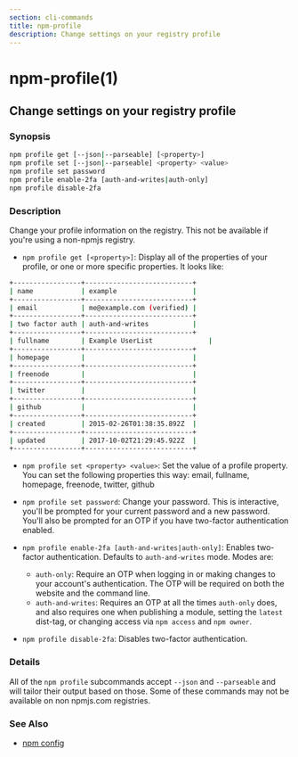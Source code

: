 ```yaml
---
section: cli-commands 
title: npm-profile
description: Change settings on your registry profile
---
```


# npm-profile(1)
## Change settings on your registry profile

### Synopsis

```bash
npm profile get [--json|--parseable] [<property>]
npm profile set [--json|--parseable] <property> <value>
npm profile set password
npm profile enable-2fa [auth-and-writes|auth-only]
npm profile disable-2fa
```

### Description

Change your profile information on the registry.  This not be available if
you're using a non-npmjs registry.

* `npm profile get [<property>]`:
  Display all of the properties of your profile, or one or more specific
  properties.  It looks like:

```bash
+-----------------+---------------------------+
| name            | example                   |
+-----------------+---------------------------+
| email           | me@example.com (verified) |
+-----------------+---------------------------+
| two factor auth | auth-and-writes           |
+-----------------+---------------------------+
| fullname        | Example UserList              |
+-----------------+---------------------------+
| homepage        |                           |
+-----------------+---------------------------+
| freenode        |                           |
+-----------------+---------------------------+
| twitter         |                           |
+-----------------+---------------------------+
| github          |                           |
+-----------------+---------------------------+
| created         | 2015-02-26T01:38:35.892Z  |
+-----------------+---------------------------+
| updated         | 2017-10-02T21:29:45.922Z  |
+-----------------+---------------------------+
```
  
* `npm profile set <property> <value>`:
  Set the value of a profile property. You can set the following properties this way:
    email, fullname, homepage, freenode, twitter, github

* `npm profile set password`:
  Change your password.  This is interactive, you'll be prompted for your
  current password and a new password.  You'll also be prompted for an OTP
  if you have two-factor authentication enabled.

* `npm profile enable-2fa [auth-and-writes|auth-only]`:
  Enables two-factor authentication. Defaults to `auth-and-writes` mode. Modes are:
  * `auth-only`: Require an OTP when logging in or making changes to your
    account's authentication.  The OTP will be required on both the website
    and the command line.
  * `auth-and-writes`: Requires an OTP at all the times `auth-only` does, and also requires one when
    publishing a module, setting the `latest` dist-tag, or changing access
    via `npm access` and `npm owner`.

* `npm profile disable-2fa`:
  Disables two-factor authentication.

### Details

All of the `npm profile` subcommands accept `--json` and `--parseable` and
will tailor their output based on those.  Some of these commands may not be
available on non npmjs.com registries.

### See Also

* [npm config](/cli-commands/config)

